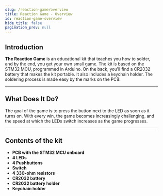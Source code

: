 ```yaml
---
slug: /reaction-game/overview
title: Reaction Game - Overview
id: reaction-game-overview
hide_title: false
pagination_prev: null
---
```


## Introduction
**The Reaction Game** is an educational kit that teaches you how to solder, and by the end, you get your own small game. The kit is based on the STM32 MCU, programmed in Arduino. On the back, you'll find a CR2032 battery that makes the kit portable. It also includes a keychain holder. The soldering process is made easy by the marks on the PCB.

---

## What Does It Do?
The goal of the game is to press the button next to the LED as soon as it turns on. With every win, the game becomes increasingly challenging, and the speed at which the LEDs switch increases as the game progresses.
<CenteredImage src="/img/reaction-game/how-it-works.gif" alt="How the game works" caption="How the game works" />

---

## Contents of the kit

- **PCB with the STM32 MCU onboard**
- **4 LEDs**
- **4 Pushbuttons**
- **Switch**
- **4 330-ohm resistors**
- **CR2032 battery**
- **CR2032 battery holder**
- **Keychain holder**